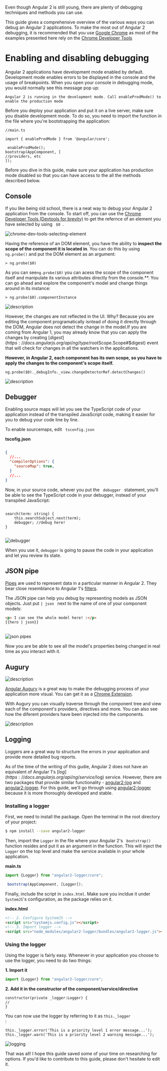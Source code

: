 Even though Angular 2 is still young, there are plenty of debugging techniques and methods you can use.

This guide gives a comprehensive overview of the various ways you can debug an Angular 2 applications. To make the most out of Angular 2 debugging, it is recommended that you use [Google Chrome](https://www.google.com/chrome/browser/desktop/) as most of the examples presented here rely on the [Chrome Developer Tools](https://developer.chrome.com/devtools)


# Enabling and disabling debugging

Angular 2 applications have development mode enabled by default. Development mode enables errors to be displayed in the console and the usage of breakpoints. When you open your console in debugging mode, you would normally see this message pop up:
```
Angular 2 is running in the development mode. Call enableProdMode() to enable the production mode
```

Before you deploy your application and put it on a live server, make sure you disable development mode. To do so, you need to import the function in the file where you're bootstrapping the application:

```
//main.ts

import { enableProdMode } from '@angular/core';

 enableProdMode();
bootstrap(AppComponent, [
//providers, etc
]);

```

Before you dive in this guide, make sure your application has production mode disabled so that you can have access to the all the methods described below.



## Console
If you like being old school, there is a neat way to debug your Angular 2 application from the console.
To start off, you can use the [Chrome Developer Tools (Devtools for brevity)](https://developer.chrome.com/devtools) to get the refernce of an element you have selected by using <code> $0 </code>.

![chrome-dev-tools-selecting-element](https://raw.githubusercontent.com/pluralsight/guides/master/images/3d8e63dc-d62e-433d-88ae-347d436b452a.gif)


Having the reference of an DOM element, you have the ability to **inspect the scope of the component it is located in**. You can do this by using <code>ng.probe()</code> and put the DOM element as an argument:
```
> ng.probe($0)
```

As you can see<code>ng.probe($0)</code> you can acess the scope of the component itself and manipulate its various attributes directly from the console.**. You can go ahead and explore the component's model and change things around in its instance:

```
> ng.probe($0).componentInstance
```



![description](https://raw.githubusercontent.com/pluralsight/guides/master/images/b0b6563f-3a82-4cd5-aeb5-55f9cb993376.gif)


However, the changes are not reflected in the UI. Why?
Because you are editing the component programatically isntead of doing it directly through the DOM, Angular does not detect the change in the model.If you are coming from Angular 1, you may already know that you can apply the changes by creating [$digest](https://docs.angularjs.org/api/ng/type/$rootScope.Scope#$digest) event that will check for changes in all the watchers in the applications.

**However, in Angular 2, each component has its own scope, so you have to apply the changes to the component's scope itself.**

```
ng.probe($0)._debugInfo._view.changeDetectorRef.detectChanges()

```



![description](https://raw.githubusercontent.com/pluralsight/guides/master/images/384ceda7-7415-4229-b83a-574af117e820.gif)

## Debugger
Enabling source maps will let you see the TypeScript code of your application instead of the transpiled JavaScript code, making it easier for you to debug your code line by line.

To enable sourcemaps, edit <code> tsconfig.json </code>

**tscofig.json**
```json

{
  //...
  "compilerOptions": {
    "sourceMap": true,
  }
  //...
}
```

Now, in your source code, whever you put the <code> debugger </code> statement, you'll be able to see the TypeScript code in your debugger, instead of your transpiled JavaScript:
```

search(term: string) { 
    this.searchSubject.next(term); 
    debugger; //debug here!
}
    
```


![debugger](https://raw.githubusercontent.com/pluralsight/guides/master/images/f2f737b7-c602-4f62-99db-eea4d4686353.002)


 When you use it, <code>debugger</code> is going to pause the code in your application and let you review its state. 
##  JSON pipe

 [Pipes](https://angular.io/docs/ts/latest/guide/pipes.html) are used to represent data in a particular manner in Angular 2. They bear close resemblance to Angular 1's [filters](https://docs.angularjs.org/api/ng/filter/filter). 
 
 The JSON pipe can help you debug by representing models as JSON objects. Just put  <code>| json </code> next to the name of one of your component models:
 
```html
<p> I can see the whole model here! :</p>
{{hero | json}}
 
```


![json pipes](https://raw.githubusercontent.com/pluralsight/guides/master/images/a7be5045-6470-4f93-9c29-a296e0f98ac3.001)


Now you are  be able to see all the model's properties being changed in real time as you interact with it.


## Augury


![description](https://raw.githubusercontent.com/pluralsight/guides/master/images/bba01541-7175-4ec5-8e58-59416799ac79.05)

[Angular Augury](https://augury.angular.io/) is a great way to make the debugging process of your application more visual. You can get it as a [Chrome Extension](https://chrome.google.com/webstore/detail/augury/elgalmkoelokbchhkhacckoklkejnhcd).



With Augury you can visually traverse through the component tree and view each of the component's providers, directives and more. You can also see how the diferent providers have been injected into the components.


![description](https://raw.githubusercontent.com/pluralsight/guides/master/images/b9775ff9-8efc-4b92-a7dc-c91bc146fb71.gif)

## Logging

 Loggers are a great way to structure the errors in your application and provide more detailed bug reports.
 
 As of the time of the writing of this gudie, Angular 2 does not have an equivalent of Angular 1's [$log](https://docs.angularjs.org/api/ng/service/$log) service. However, there are two packages that provide similar functionality - [angular2-log](https://www.npmjs.com/package/angular2-log) and [angular2-logger](https://www.npmjs.com/package/angular2-logger). For this guide, we'll go through using [angular2-logger](https://www.npmjs.com/package/angular2-logger) because it is more thoroughly developed and stable.
 
 ### Installing a logger
 
 First, we need to install the package. Open the terminal in the root directory of your project:
 
```bash
$ npm install --save angular2-logger
```
 
 Then, import the <code>Logger</code> in the file where your Angular 2's  <code> bootstrap() </code> function resides and put it as an argument in the function. This will inject the <code>Logger</code> on the top level and  make the service available in your whole application.
 
 **main.ts**
 ```typescript
 import {Logger} from "angular2-logger/core";
 ```
 
```typescript
 bootstrap(AppComponent, [Logger]);
 ```
 
 Finally, include the script in  <code>index.html</code>. Make sure you incldue it under <code>SystemJS</code>'s configuration, as the package relies on it.
 
 **index.html**
```html
<!-- 2. Configure SystemJS -->
<script src="systemjs.config.js"></script>
<!-- 3. Import logger -->
<script src="node_modules/angular2-logger/bundles/angular2-logger.js"></script>
```

### Using the logger

Using the logger is fairly easy. Whenever in your application you choose to use the logger, you need to do two things:

**1. Import it**
```ts
import {Logger} from "angular2-logger/core";
```
**2. Add it in the constructor of the component/service/directive**
```
constructor(private _logger:Logger) {
//
}
```

You can now use the logger by referring to it as <code>this._logger </code>:
```
this._logger.error('This is a priority level 1 error message...');
this._logger.warn('This is a priority level 2 warning message...');
```


![logging](https://raw.githubusercontent.com/pluralsight/guides/master/images/2ddc9445-9d60-4e82-8601-069b222bf5d2.001)



That was all! I hope this guide saved some of your time on researching for options. If you'd like to contribute to this guide, please don't hesitate to edit it.